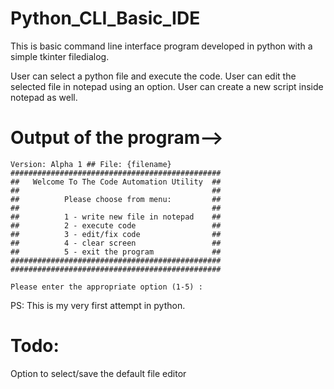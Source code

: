 # Python_CLI_Basic_IDE

This is basic command line interface program developed in python with a simple tkinter filedialog.

User can select a python file and execute the code.
User can edit the selected file in notepad using an option.
User can create a new script inside notepad as well.

# Output of the program-->

```###############################################
Version: Alpha 1 ## File: {filename} 
###############################################                              
##   Welcome To The Code Automation Utility  ##
##                                           ##
##          Please choose from menu:         ##
##                                           ##
##          1 - write new file in notepad    ##
##          2 - execute code                 ##
##          3 - edit/fix code                ##
##          4 - clear screen                 ##
##          5 - exit the program             ## 
###############################################
###############################################
    
Please enter the appropriate option (1-5) :
```


PS: This is my very first attempt in python.


# Todo:
Option to select/save the default file editor
